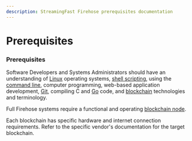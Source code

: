 ```yaml
---
description: StreamingFast Firehose prerequisites documentation
---
```


# Prerequisites

### Prerequisites

Software Developers and Systems Administrators should have an understanding of [Linux](https://en.wikipedia.org/wiki/Linux) operating systems, [shell scripting](https://en.wikipedia.org/wiki/Shell\_script), using the [command line](https://en.wikipedia.org/wiki/Command-line\_interface), computer programming, web-based application development, [Git](https://git-scm.com/), compiling C and [Go](https://go.dev/) code, and [blockchain](https://en.wikipedia.org/wiki/Blockchain) technologies and terminology.

Full Firehose systems require a functional and operating [blockchain node](https://ethereum.org/en/run-a-node/).&#x20;

Each blockchain has specific hardware and internet connection requirements. Refer to the specific vendor's documentation for the target blockchain.&#x20;
